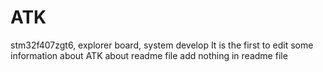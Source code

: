 # ATK
stm32f407zgt6,  explorer board, system develop
It is the first to edit some information about ATK about readme file
add nothing in readme file 
